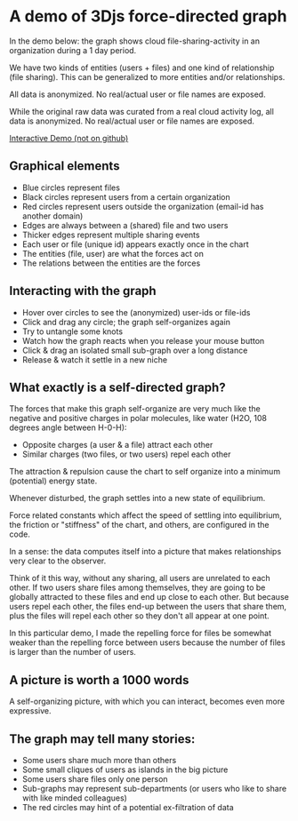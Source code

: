 # A demo of 3Djs force-directed graph

In the demo below: the graph shows cloud file-sharing-activity
in an organization during a 1 day period.

We have two kinds of entities (users + files) and one kind of
relationship (file sharing). This can be generalized to more entities
and/or relationships.

All data is anonymized. No real/actual user or file names are exposed.

While the original raw data was curated from a real cloud activity log,
all data is anonymized. No real/actual user or file names are exposed.

<!-- iframe src="./index.html">Interactive force-directed chart</iframe -->

[Interactive Demo (not on github)](https://finance.yendor.com/ML/fileshare-3djs/)

## Graphical elements

  - Blue circles represent files
  - Black circles represent users from a certain organization
  - Red circles represent users outside the organization (email-id has another domain)
  - Edges are always between a (shared) file and two users
  - Thicker edges represent multiple sharing events
  - Each user or file (unique id) appears exactly once in the chart
  - The entities (file, user) are what the forces act on
  - The relations between the entities are the forces

## Interacting with the graph

  - Hover over circles to see the (anonymized) user-ids or file-ids
  - Click and drag any circle; the graph self-organizes again
  - Try to untangle some knots
  - Watch how the graph reacts when you release your mouse button
  - Click & drag an isolated small sub-graph over a long distance
  - Release & watch it settle in a new niche

## What exactly is a self-directed graph?

The forces that make this graph self-organize are very much like the
negative and positive charges in polar molecules, like water (H2O, 108
degrees angle between H-0-H):

  - Opposite charges (a user & a file) attract each other
  - Similar charges (two files, or two users) repel each other

The attraction & repulsion cause the chart to self organize into
a minimum (potential) energy state.

Whenever disturbed, the graph settles into a new state of equilibrium.

Force related constants which affect the speed of settling into
equilibrium, the friction or "stiffness" of the chart, and others,
are configured in the code.

In a sense: the data computes itself into a picture that makes
relationships very clear to the observer.

Think of it this way, without any sharing, all users are unrelated to
each other. If two users share files among themselves, they are going to
be globally attracted to these files and end up close to each other. But
because users repel each other, the files end-up between the users that
share them, plus the files will repel each other so they don't all
appear at one point.

In this particular demo, I made the repelling force for files
be somewhat weaker than the repelling force between users because the
number of files is larger than the number of users.


## A picture is worth a 1000 words

A self-organizing picture, with which you can interact,
becomes even more expressive.

## The graph may tell many stories:

  - Some users share much more than others
  - Some small cliques of users as islands in the big picture
  - Some users share files only one person
  - Sub-graphs may represent sub-departments (or users who like to share with like minded colleagues)
  - The red circles may hint of a potential ex-filtration of data


